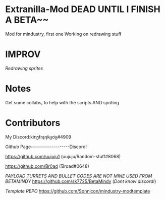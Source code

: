 # Extranilla-Mod DEAD UNTIL I FINISH A BETA~~
Mod for mindustry, first one 
Working on redrawing stuff



# IMPROV
*Redrawing sprites*

# Notes
Get some collabs, to help with the scripts AND spriting

# Contributors 
My Discord:kiຖງfrąŋƙცơც#4909

Github Page-------------------Discord!

https://github.com/uujuju1 (uujuju/Random-stuff#8068)

https://github.com/Br0ad (Ɓroad#0648)

*PAYLOAD TURRETS AND BULLET CODES ARE NOT MINE*
*USED FROM BETAMINDY*
https://github.com/sk7725/BetaMindy (*Dont know discord!*)

*Template REPO*
https://github.com/Sonnicon/mindustry-modtemplate
